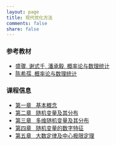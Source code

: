 ```yaml
---
layout: page
title: 现代优化方法
comments: false
share: false
---
```




### 参考教材

* <a href="https://item.jd.com/13536130.html" class="textlink" target="_blank"> 盛骤, 谢式千, 潘承毅, 概率论与数理统计</a><br>
* <a href="https://item.jd.com/12112157.html" class="textlink" target="_blank"> 陈希孺, 概率论与数理统计 </a><br>



### 课程信息 

-  <a href="../PRO/基本概念.pdf" class="textlink" target="_blank">  第一章 &nbsp;  基本概念<br>
-  <a href="../PRO/随机变量及其分布.pdf" class="textlink" target="_blank">  第二章 &nbsp;  随机变量及其分布<br>
-  <a href="../PRO/多维随机变量及其分布.pdf" class="textlink" target="_blank">  第三章 &nbsp;  多维随机变量及其分布<br>
-  <a href="../PRO/随机变量的数字特征.pdf" class="textlink" target="_blank">  第四章 &nbsp;  随机变量的数字特征<br>
-  <a href="../PRO/大数定律及中心极限定理.pdf" class="textlink" target="_blank">  第五章 &nbsp;  大数定律及中心极限定理<br><br>


